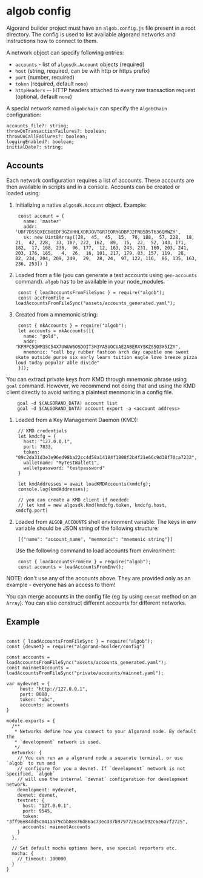 # algob config

Algorand builder project must have an `algob.config.js` file present in a root directory.
The config is used to list available algorand networks and instructions how to connect to them.

A network object can specify following entries:

+ `accounts` - list of `algosdk.Account` objects (required)
+ `host` (string, required, can be with http or https prefix)
+ `port` (number, required)
+ `token` (required, default `none`)
+ `httpHeaders` -- HTTP headers attached to every raw transaction request (optional, default `none`)

A special network named `algobchain` can specify the `AlgobChain` configuration:

```
accounts_file?: string;
throwOnTransactionFailures?: boolean;
throwOnCallFailures?: boolean;
loggingEnabled?: boolean;
initialDate?: string;
```


## Accounts

Each network configuration requires a list of accounts. These accounts are then available in scripts and in a console. Accounts can be created or loaded using:

1. Initializing a native `algosdk.Account` object. Example:

        const account = {
          name: 'master'
          addr: 'UDF7DS5QXECBUEDF3GZVHHLXDRJOVTGR7EORYGDBPJ2FNB5D5T636QMWZY',
          sk: new Uint8Array([28,  45,  45,  15,  70, 188,  57, 228,  18,  21,  42, 228,  33, 187, 222, 162,  89,  15,  22,  52, 143, 171, 182,  17, 168, 238,  96, 177,  12, 163, 243, 231, 160, 203, 241, 203, 176, 185,   4,  26,  16, 101, 217, 179, 83, 157, 119,  28,  82, 234, 204, 209, 249,  29,  28, 24,  97, 122, 116,  86, 135, 163, 236, 253]) }

1. Loaded from a file (you can generate a test accounts using `gen-accounts` command). `algob` has to be available in your node_modules.

        const { loadAccountsFromFileSync } = require("algob");
        const accFromFile = loadAccountsFromFileSync("assets/accounts_generated.yaml");

1. Created from a mnemonic string:

        const { mkAccounts } = require("algob");
        let accounts = mkAccounts([{
          name: "gold",
          addr: "KFMPC5QWM3SC54X7UWUW6OSDOIT3H3YA5UOCUAE2ABERXYSKZS5Q3X5IZY",
          mnemonic: "call boy rubber fashion arch day capable one sweet skate outside purse six early learn tuition eagle love breeze pizza loud today popular able divide"
        }]);

  You can extract private keys from KMD through mnemonic phrase using `goal` command. However, we recommend not doing that and using the KMD client directly to avoid writing a plaintext menmonic in a config file.

        goal -d $(ALGORAND_DATA) account list
        goal -d $(ALGORAND_DATA) account export -a <account address>

1. Loaded from a Key Management Daemon (KMD):

        // KMD credentials
        let kmdcfg = {
          host: "127.0.0.1",
          port: 7833,
          token: "09c2da31d3e3e96ed98ba22cc4d58a14184f1808f2b4f21e66c9d38f70ca7232",
          walletname: "MyTestWallet1",
          walletpassword: "testpassword"
        }

        let kmdAddresses = await loadKMDAccounts(kmdcfg);
        console.log(kmdAddresses);

        // you can create a KMD client if needed:
        // let kmd = new algosdk.Kmd(kmdcfg.token, kmdcfg.host, kmdcfg.port)

1. Loaded from `ALGOB_ACCOUNTS` shell environment variable:
    The keys in env variable should be JSON string of the following structure:

        [{"name": "account_name", "menmonic": "mnemonic string"}]

    Use the following command to load accounts from environment:

        const { loadAccountsFromEnv } = require("algob");
        const accounts = loadAccountsFromEnv();


NOTE: don't use any of the accounts above. They are provided only as an example - everyone has an access to them!

You can merge accounts in the config file (eg by using `concat` method on an `Array`).
You can also construct different accounts for different networks.


## Example

```

const { loadAccountsFromFileSync } = require("algob");
const {devnet} = require("algorand-builder/config")

const accounts = loadAccountsFromFileSync("assets/accounts_generated.yaml");
const mainnetAccounts = loadAccountsFromFileSync("private/accounts/mainnet.yaml");

var mydevnet = {
     host: "http://127.0.0.1",
     port: 8080,
     token: "abc",
     accounts: accounts
}

module.exports = {
  /**
   * Networks define how you connect to your Algorand node. By default the
   * `development` network is used.
   */
  networks: {
    // You can run an a algorand node a separate terminal, or use `algob` to run and
    // configure for you a devnet. If `development` network is not specified, `algob`
    // will use the internal `devnet` configuration for development network.
    development: mydevnet,
    devnet: devnet,
    testnet: {
      host: "127.0.0.1",
      port: 9545,
      token: "3ff96e84dd5c041aa79cbb8e876d86ac73ec337b97977261aeb92c6e6a7f2725",
      accounts: mainnetAccounts
    }
  },

  // Set default mocha options here, use special reporters etc.
  mocha: {
    // timeout: 100000
  }
}
```
